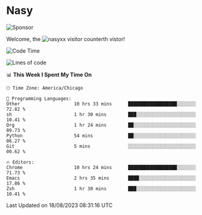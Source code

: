# Nasy

<!--
<p align="center">
<img height="200" src="https://github-readme-stats.vercel.app/api?username=nasyxx&count_private=true&show_icons=true&theme=dracula&include_all_commits=true"/>
<img height="200" src="https://github-readme-stats.vercel.app/api/top-langs/?username=nasyxx&theme=dracula&hide=html,jupyter+notebook&count_private=true&show_icons=true"/>
</p>

  
----------------
-->

![Sponsor](https://img.shields.io/static/v1.svg?label=Sponsor&message=%E2%9D%A4&logo=GitHub&style=flat&color=pink)
 
Welcome, the ![nasyxx visitor counter](https://count.getloli.com/get/@nasyxx?theme=rule34)th vistor!
 
<!--START_SECTION:waka-->
![Code Time](http://img.shields.io/badge/Code%20Time-3%2C650%20hrs%2049%20mins-blue)

![Lines of code](https://img.shields.io/badge/From%20Hello%20World%20I%27ve%20Written-6.3%20million%20lines%20of%20code-blue)

📊 **This Week I Spent My Time On** 

```text
🕑︎ Time Zone: America/Chicago

💬 Programming Languages: 
Other                    10 hrs 33 mins      ██████████████████░░░░░░░   72.82 % 
sh                       1 hr 30 mins        ███░░░░░░░░░░░░░░░░░░░░░░   10.41 % 
Org                      1 hr 24 mins        ██░░░░░░░░░░░░░░░░░░░░░░░   09.73 % 
Python                   54 mins             ██░░░░░░░░░░░░░░░░░░░░░░░   06.27 % 
Git                      5 mins              ░░░░░░░░░░░░░░░░░░░░░░░░░   00.62 % 

🔥 Editors: 
Chrome                   10 hrs 24 mins      ██████████████████░░░░░░░   71.73 % 
Emacs                    2 hrs 35 mins       ████░░░░░░░░░░░░░░░░░░░░░   17.86 % 
Zsh                      1 hr 30 mins        ███░░░░░░░░░░░░░░░░░░░░░░   10.41 % 
```


 Last Updated on 18/08/2023 08:31:16 UTC
<!--END_SECTION:waka-->

<!-- ![visitors](https://visitor-badge.laobi.icu/badge?page_id=nasyxx.nasyxx) -->
